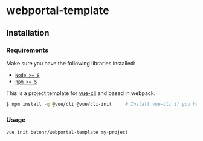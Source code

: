 # webportal-template

## Installation

### Requirements

Make sure you have the following libraries installed:

- [`Node >= 8`](https://nodejs.org/en/)
- [`npm >= 5`](https://www.npmjs.com/get-npm)

This is a project template for [vue-cli](https://cli.vuejs.org/) and based in webpack.

``` bash
$ npm install -g @vue/cli @vue/cli-init     # Install vue-cli if you haven't already
```

### Usage

``` bash
vue init betonr/webportal-template my-project
```
